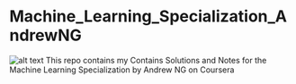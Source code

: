 # Machine_Learning_Specialization_AndrewNG
![alt text](https://raw.githubusercontent.com/greyhatguy007/Machine-Learning-Specialization-Coursera/main/resources/title-head.png)
This repo contains my Contains Solutions and Notes for the Machine Learning Specialization by Andrew NG on Coursera
